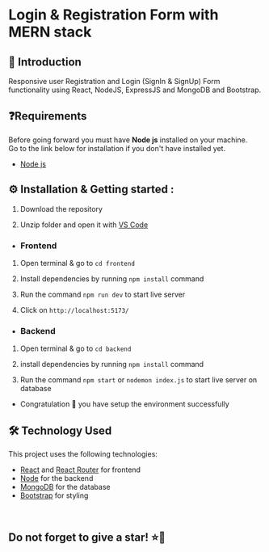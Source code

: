 # Login & Registration Form with MERN stack

## 👋 Introduction

Responsive user Registration and Login (SignIn & SignUp) Form functionality using React, NodeJS, ExpressJS and MongoDB and Bootstrap.

## ❓Requirements


Before going forward you must have **Node js** installed on your machine.  
Go to the link below for installation if you don't have installed yet.

- [Node js](https://nodejs.org/en/download)


## ⚙️ Installation & Getting started :

1. Download the repository

2. Unzip folder and open it with [VS Code](https://code.visualstudio.com/)

- <h3> Frontend

1. Open terminal & go to `cd frontend`

2. Install dependencies by running `npm install` command

3. Run the command `npm run dev` to start live server

4. Click on `http://localhost:5173/`

- <h3>Backend

1. Open terminal & go to `cd backend` 

2. install dependencies by running `npm install` command

3. Run the command `npm start` or `nodemon index.js` to start live server on database


- Congratulation 🎉 you have setup the environment successfully



## 🛠️ Technology Used

This project uses the following technologies:

- [React](https://reactjs.org) and [React Router](https://reacttraining.com/react-router/) for frontend
- [Node](https://nodejs.org/en/) for the backend
- [MongoDB](https://www.mongodb.com/) for the database
- [Bootstrap](https://getbootstrap.com/) for styling



<br/>

<h2> Do not forget to give a star! ⭐🤗 </h2>
